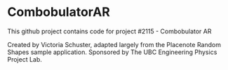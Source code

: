 # CombobulatorAR

This github project contains code for project #2115 - Combobulator AR 

Created by Victoria Schuster, adapted largely from the Placenote Random Shapes sample application. 
Sponsored by The UBC Engineering Physics Project Lab.
